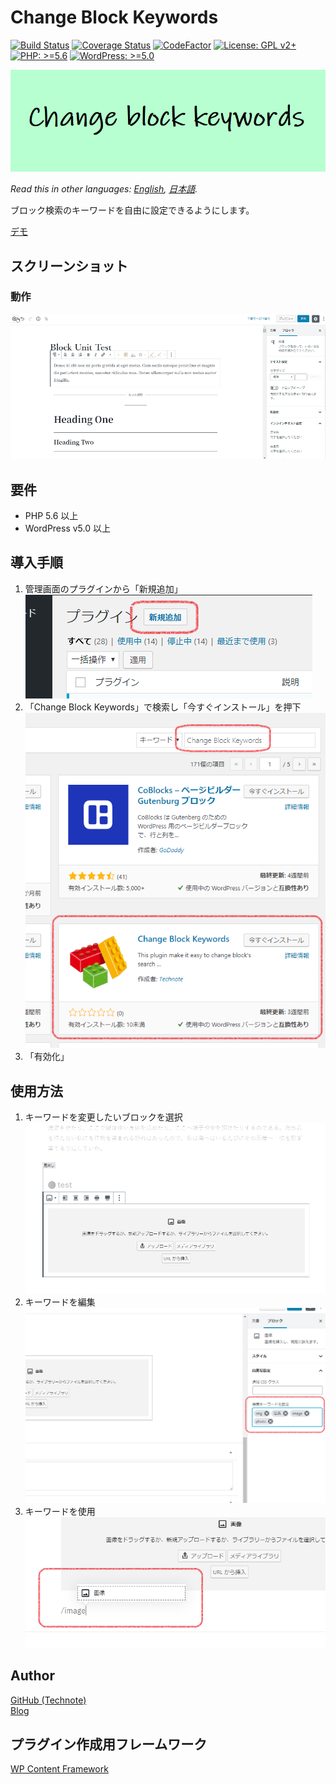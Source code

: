 # Change Block Keywords

[![Build Status](https://travis-ci.com/technote-space/change-block-keywords.svg?branch=master)](https://travis-ci.com/technote-space/change-block-keywords)
[![Coverage Status](https://coveralls.io/repos/github/technote-space/change-block-keywords/badge.svg?branch=master)](https://coveralls.io/github/technote-space/change-block-keywords?branch=master)
[![CodeFactor](https://www.codefactor.io/repository/github/technote-space/change-block-keywords/badge)](https://www.codefactor.io/repository/github/technote-space/change-block-keywords)
[![License: GPL v2+](https://img.shields.io/badge/License-GPL%20v2%2B-blue.svg)](http://www.gnu.org/licenses/gpl-2.0.html)
[![PHP: >=5.6](https://img.shields.io/badge/PHP-%3E%3D5.6-orange.svg)](http://php.net/)
[![WordPress: >=5.0](https://img.shields.io/badge/WordPress-%3E%3D5.0-brightgreen.svg)](https://wordpress.org/)

![banner](https://raw.githubusercontent.com/technote-space/change-block-keywords/images/assets/banner-772x250.png)

*Read this in other languages: [English](README.md), [日本語](README.ja.md).*

ブロック検索のキーワードを自由に設定できるようにします。  

[デモ](https://technote-space.github.io/change-block-keywords)

## スクリーンショット
### 動作
![動作](https://raw.githubusercontent.com/technote-space/change-block-keywords/images/.github/images/screenshot-1.gif)

## 要件
- PHP 5.6 以上
- WordPress v5.0 以上

## 導入手順
1. 管理画面のプラグインから「新規追加」  
![step1](https://raw.githubusercontent.com/technote-space/change-block-keywords/images/assets/add.png)  
2. 「Change Block Keywords」で検索し「今すぐインストール」を押下  
![step2](https://raw.githubusercontent.com/technote-space/change-block-keywords/images/assets/search.png)
3. 「有効化」  

## 使用方法
1. キーワードを変更したいブロックを選択  
![Select block](https://raw.githubusercontent.com/technote-space/change-block-keywords/images/assets/select.png)  
2. キーワードを編集  
![Edit keywords](https://raw.githubusercontent.com/technote-space/change-block-keywords/images/assets/set.png)
3. キーワードを使用  
![Use keyword](https://raw.githubusercontent.com/technote-space/change-block-keywords/images/assets/use.png)

## Author
[GitHub (Technote)](https://github.com/technote-space)  
[Blog](https://technote.space)

## プラグイン作成用フレームワーク
[WP Content Framework](https://github.com/wp-content-framework/core)
